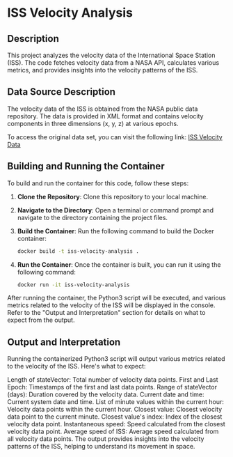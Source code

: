 
# ISS Velocity Analysis

## Description

This project analyzes the velocity data of the International Space Station (ISS). The code fetches velocity data from a NASA API, calculates various metrics, and provides insights into the velocity patterns of the ISS.

## Data Source Description

The velocity data of the ISS is obtained from the NASA public data repository. The data is provided in XML format and contains velocity components in three dimensions (x, y, z) at various epochs.

To access the original data set, you can visit the following link:
[ISS Velocity Data](https://nasa-public-data.s3.amazonaws.com/iss-coords/current/ISS_OEM/ISS.OEM_J2K_EPH.xml)

## Building and Running the Container

To build and run the container for this code, follow these steps:

1. **Clone the Repository**: Clone this repository to your local machine.

2. **Navigate to the Directory**: Open a terminal or command prompt and navigate to the directory containing the project files.

3. **Build the Container**: Run the following command to build the Docker container:
   ```bash
   docker build -t iss-velocity-analysis .

4. **Run the Container**: Once the container is built, you can run it using the following command:
   ```bash
   docker run -it iss-velocity-analysis

After running the container, the Python3 script will be executed, and various metrics related to the velocity of the ISS will be displayed in the console. Refer to the "Output and Interpretation" section for details on what to expect from the output.


## Output and Interpretation

Running the containerized Python3 script will output various metrics related to the velocity of the ISS. Here's what to expect:

Length of stateVector: Total number of velocity data points.
First and Last Epoch: Timestamps of the first and last data points.
Range of stateVector (days): Duration covered by the velocity data.
Current date and time: Current system date and time.
List of minute values within the current hour: Velocity data points within the current hour.
Closest value: Closest velocity data point to the current minute.
Closest value's index: Index of the closest velocity data point.
Instantaneous speed: Speed calculated from the closest velocity data point.
Average speed of ISS: Average speed calculated from all velocity data points.
The output provides insights into the velocity patterns of the ISS, helping to understand its movement in space.

